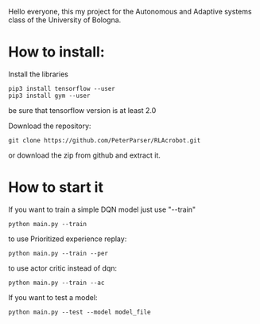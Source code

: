 Hello everyone, this my project for the Autonomous and Adaptive systems class of the University of Bologna.

# How to install:

Install the libraries
```commandline
pip3 install tensorflow --user 
pip3 install gym --user
```
be sure that tensorflow version is at least 2.0

Download the repository:
```commandline
git clone https://github.com/PeterParser/RLAcrobot.git
```
or download the zip from github and extract  it.


# How to start it

If you want to train a simple DQN model just use "--train"
```commandline
python main.py --train
```

to use Prioritized experience replay:
```commandline
python main.py --train --per
```

to use actor critic instead of dqn:
```commandline
python main.py --train --ac
```

If you want to test a model:

```commandline
python main.py --test --model model_file
```


